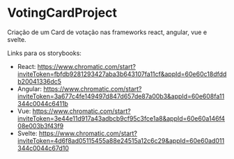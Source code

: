 # VotingCardProject
Criação de um Card de votação nas frameworks react, angular, vue e svelte.

Links para os storybooks:
- React: https://www.chromatic.com/start?inviteToken=fbfdb9281293427aba3b643107fa11cf&appId=60e60c18dfddb20041336dc5
- Angular: https://www.chromatic.com/start?inviteToken=3a677c4fe149497d847d657de87a00b3&appId=60e608fa11344c0044c6411b
- Vue: https://www.chromatic.com/start?inviteToken=3e44e11d917a43adbcb9cf95c3fce1a8&appId=60e60a146f408e003b3f43f9
- Svelte: https://www.chromatic.com/start?inviteToken=4d6f8ad05115455a88e24515a12c6c29&appId=60e60ad011344c0044c67d10
